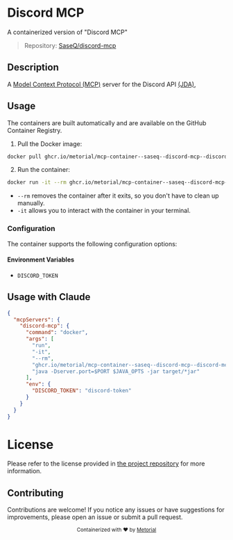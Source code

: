 
# Discord MCP

A containerized version of "Discord MCP"

> Repository: [SaseQ/discord-mcp](https://github.com/SaseQ/discord-mcp)

## Description

A [Model Context Protocol (MCP)](https://modelcontextprotocol.io/introduction) server for the Discord API [(JDA)](https://jda.wiki/),


## Usage

The containers are built automatically and are available on the GitHub Container Registry.

1. Pull the Docker image:

```bash
docker pull ghcr.io/metorial/mcp-container--saseq--discord-mcp--discord-mcp
```

2. Run the container:

```bash
docker run -it --rm ghcr.io/metorial/mcp-container--saseq--discord-mcp--discord-mcp 
```

- `--rm` removes the container after it exits, so you don't have to clean up manually.
- `-it` allows you to interact with the container in your terminal.


### Configuration

The container supports the following configuration options:




#### Environment Variables

- `DISCORD_TOKEN`




## Usage with Claude

```json
{
  "mcpServers": {
    "discord-mcp": {
      "command": "docker",
      "args": [
        "run",
        "-it",
        "--rm",
        "ghcr.io/metorial/mcp-container--saseq--discord-mcp--discord-mcp",
        "java -Dserver.port=$PORT $JAVA_OPTS -jar target/*jar"
      ],
      "env": {
        "DISCORD_TOKEN": "discord-token"
      }
    }
  }
}
```

# License

Please refer to the license provided in [the project repository](https://github.com/SaseQ/discord-mcp) for more information.

## Contributing

Contributions are welcome! If you notice any issues or have suggestions for improvements, please open an issue or submit a pull request.

<div align="center">
  <sub>Containerized with ❤️ by <a href="https://metorial.com">Metorial</a></sub>
</div>
  